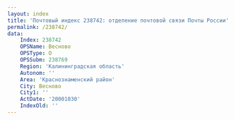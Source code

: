 ```yaml
---
layout: index
title: 'Почтовый индекс 238742: отделение почтовой связи Почты России'
permalink: /238742/
data:
    Index: 238742
    OPSName: Весново
    OPSType: О
    OPSSubm: 238769
    Region: 'Калининградская область'
    Autonom: ''
    Area: 'Краснознаменский район'
    City: Весново
    City1: ''
    ActDate: '20001030'
    IndexOld: ''
---
```

